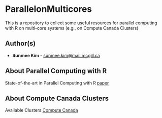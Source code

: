 ParallelonMulticores
====================================================

This is a repository to collect some useful resources for parallel computing with R on multi-core systems (e.g., on Compute Canada Clusters)

Author(s)
-------

-   **Sunmee Kim** - <sunmee.kim@mail.mcgill.ca>

About Parallel Computing with R
----------

State-of-the-art in Parallel Computing with R [paper](https://www.jstatsoft.org/article/view/v031i01/v31i01.pdf)


About Compute Canada Clusters
----------

Available Clusters [Compute Canada](https://www.computecanada.ca/research-portal/accessing-resources/available-resources/)
